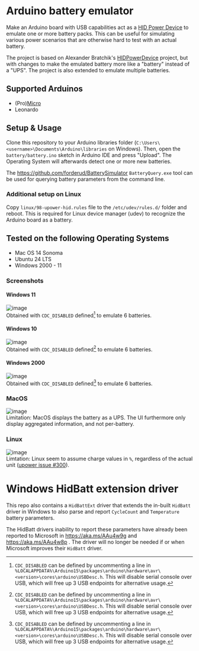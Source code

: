 # Arduino battery emulator
Make an Arduino board with USB capabilities act as a [HID Power Device](https://www.usb.org/sites/default/files/pdcv11.pdf) to emulate one or more battery packs. This can be useful for simulating various power scenarios that are otherwise hard to test with an actual battery.

The project is based on Alexander Bratchik's [HIDPowerDevice](https://github.com/abratchik/HIDPowerDevice) project, but with changes to make the emulated battery more like a "battery" instead of a "UPS". The project is also extended to emulate multiple batteries.

## Supported Arduinos
* (Pro)[Micro](https://docs.arduino.cc/hardware/micro/)
* Leonardo

## Setup & Usage
Clone this repository to your Arduino libraries folder (`C:\Users\<username>\Documents\Arduino\libraries` on Windows). Then, open the `battery/battery.ino` sketch in Arduino IDE and press "Upload". The Operating System will afterwards detect one or more new batteries.

The https://github.com/forderud/BatterySimulator `BatteryQuery.exe` tool can be used for querying battery parameters from the command line.

### Additional setup on Linux
Copy `linux/98-upower-hid.rules` file to the `/etc/udev/rules.d/` folder and reboot. This is required for Linux device manager (udev) to recognize the Arduino board as a battery. 

## Tested on the following Operating Systems
* Mac OS 14 Sonoma
* Ubuntu 24 LTS 
* Windows 2000 - 11

### Screenshots
#### Windows 11
![image](https://github.com/user-attachments/assets/3e878c38-26f7-47d4-83f7-550039ceaae2)  
Obtained with `CDC_DISABLED` defined[^1] to emulate 6 batteries.

#### Windows 10
![image](https://github.com/user-attachments/assets/1ed60c05-b280-4781-a16f-40c1f56f2a1c)  
Obtained with `CDC_DISABLED` defined[^1] to emulate 6 batteries.

#### Windows 2000
![image](https://github.com/user-attachments/assets/e1bae398-1769-468a-80fb-083cc57f32b3)  
Obtained with `CDC_DISABLED` defined[^1] to emulate 6 batteries.

[^1]: `CDC_DISABLED` can be defined by uncommenting a line in `%LOCALAPPDATA%\Arduino15\packages\arduino\hardware\avr\<version>\cores\arduino\USBDesc.h`. This will disable serial console over USB, which will free up 3 USB endpoints for alternative usage.

### MacOS
![image](https://github.com/user-attachments/assets/ec24ff0f-f7c7-46ef-9882-22ae3cd5c4bf)  
Limitation: MacOS displays the battery as a UPS. The UI furthermore only display aggregated information, and not per-battery.

### Linux
![image](https://github.com/user-attachments/assets/26d1babd-27d4-40c8-beef-d3f7f88c0dc1)  
Limtation: Linux seem to assume charge values in `%`, regardless of the actual unit ([upower issue #300](https://gitlab.freedesktop.org/upower/upower/-/issues/300)).


# Windows HidBatt extension driver
This repo also contains a `HidBattExt` driver that extends the in-built `HidBatt` driver in Windows to also parse and report `CycleCount` and `Temperature` battery parameters.

The HidBatt drivers inability to report these parameters have already been reported to Microsoft in https://aka.ms/AAu4w9g and https://aka.ms/AAu4w8p . The driver will no longer be needed if or when Microsoft improves their `HidBatt` driver.
